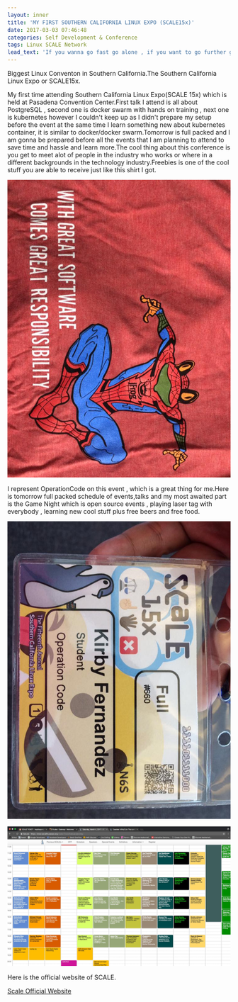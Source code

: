 ```yaml
---
layout: inner
title: 'MY FIRST SOUTHERN CALIFORNIA LINUX EXPO (SCALE15x)'
date: 2017-03-03 07:46:48
categories: Self Development & Conference
tags: Linux SCALE Network
lead_text: 'If you wanna go fast go alone , if you want to go further go with a team.'
---
```


Biggest Linux Conventon in Southern California.The Southern California Linux Expo or SCALE15x.

My first time attending Southern California Linux Expo(SCALE 15x) which is held at Pasadena Convention Center.First talk I attend is all about PostgreSQL , second one is docker swarm with hands on training , next one is kubernetes however I couldn't keep up as I didn't prepare my setup  before the event at the same time I learn something new about kubernetes container, it is similar to docker/docker swarm.Tomorrow is full packed and I am gonna be prepared before all the events that I am planning to attend to save time and hassle and learn more.The cool thing about this conference is you get to meet alot of people in the industry who works or where in a different backgrounds in the technology industry.Freebies is one of the cool stuff you are able to receive just like this shirt I got.

![](assets/images/shirt.jpg)

I represent OperationCode on this event , which is a great thing for me.Here is tomorrow full packed schedule of events,talks and my most awaited part is the Game Night which is open source events , playing laser tag with everybody , learning new cool stuff plus free beers and free food.

![](assets/images/id.jpg)

![](assets/images/sched.jpg)

Here is the official website of SCALE.

[Scale Official Website](https://www.socallinuxexpo.org/scale/15x)
